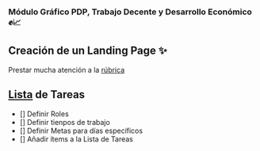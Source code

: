 ### Módulo Gráfico PDP, Trabajo Decente y Desarrollo Económico :fist::chart_with_upwards_trend:
## Creación de un Landing Page :sparkles:

Prestar mucha atención a la [rúbrica](https://docs.google.com/spreadsheets/d/1_C5YwIV5uTjMRf7zwd2ph5JR34Yar_F2nLSdmPbV2CQ/edit#gid=702809394)

## [Lista](https://github.blog/2014-04-28-task-lists-in-all-markdown-documents/) de Tareas
- [] Definir Roles 
- [] Definir tienpos de trabajo
- [] Definir Metas para días específicos
- [] Añadir ítems a la Lista de Tareas
